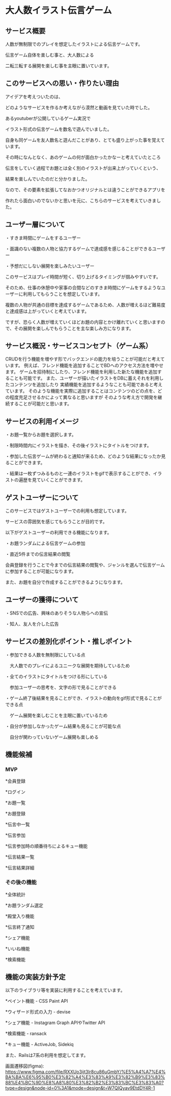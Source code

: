 # 大人数イラスト伝言ゲーム
## サービス概要

人数が無制限でのプレイを想定したイラストによる伝言ゲームです。

伝言ゲーム自体を楽しむ事と、大人数による

二転三転する展開を楽しむ事を主眼に置いています。

## このサービスへの思い・作りたい理由

アイデアを考えついたのは、

どのようなサービスを作るか考えながら漠然と動画を見ていた時でした。

あるyoutuberが公開しているゲーム実況で

イラスト形式の伝言ゲームを数名で遊んでいました。

自身も同ゲームを友人数名と遊んだことがあり、とても盛り上がった事を覚えています。

その時になんとなく、あのゲームの何が面白かったかなーと考えていたところ

伝言をしていく過程でお題とは全く別のイラストが出来上がっていくという、

結果を楽しんでいたのだと分かりました。

なので、その要素を拡張してなおかつオリジナルとは違うことができるアプリを

作れたら面白いのでないかと思いを元に、こちらのサービスを考えていきました。

## ユーザー層について

・すきま時間にゲームをするユーザー

・面識のない複数の人物と協力するゲームで達成感を感じることができるユーザー

・予想だにしない展開を楽しみたいユーザー


このサービスはプレイ時間が短く、切り上げるタイミングが掴みやすいです。

そのため、仕事の休憩中や家事の合間などのすきま時間にゲームをするようなユーザーに利用してもらうことを想定しています。

複数の人物が共通の目標を達成するゲームであるため、人数が増えるほど難易度と達成感は上がっていくと考えています。

ですが、恐らく人数が増えていくほどお題の内容とかけ離れていくと思いますので、その展開を楽しんでもらうことを主な楽しみ方になります。

## サービス概況・サービスコンセプト（ゲーム系）

CRUDを行う機能を増やす形でバックエンドの能力を培うことが可能だと考えています。
例えば、フレンド機能を追加することでBDへのアクセス方法を増やせます。
ゲームを招待制にしたり、フレンド機能を利用した新たな機能を追加することも可能です。
また、ユーザーが描いたイラストをDBに蓄えそれを利用したコンテンツを追加したり
実績機能を追加するようなことも可能であると考えています。
そのような機能を実際に追加することはコンテンツのどの点を、どの程度充足させるかによって異なると思いますが
そのような考え方で開発を継続することが可能だと思います。

## サービスの利用イメージ

・お題一覧からお題を選択します。

・制限時間内にイラストを描き、その後イラストにタイトルをつけます。

・参加した伝言ゲームが終わると通知が来るため、どのような結果になったか見ることができます。

・結果は一枚ずつみるものと一連のイラストをgifで表示することができ、イラストの遍歴を見ていくことができます。

## ゲストユーザーについて

このサービスではゲストユーザーでの利用も想定しています。

サービスの雰囲気を感じてもらうことが目的です。


以下がゲストユーザーの利用できる機能になります。

・お題ランダムによる伝言ゲームの参加

・直近5件までの伝言結果の閲覧


会員登録を行うことで今までの伝言結果の閲覧や、ジャンルを選んで伝言ゲームに参加することが可能になります。

また、お題を自分で作成することができるようになります。

## ユーザーの獲得について

・SNSでの広告、興味のありそうな人物らへの宣伝

・知人、友人を介した広告

## サービスの差別化ポイント・推しポイント

・参加できる人数を無制限にしている点

　大人数でのプレイによるユニークな展開を期待しているため


・全てのイラストにタイトルをつける形にしている

　参加ユーザーの思考を、文字の形で見ることができる


・ゲーム終了後結果を見ることができ、イラストの動向をgif形式で見ることができる点

　ゲーム展開を楽しむことを主眼に置いているため


・自分が参加しなかったゲーム結果も見ることが可能な点

　自分が関わっていないゲーム展開も楽しめる

## 機能候補

### MVP

*会員登録

*ログイン

*お題一覧

*お題登録

*伝言中一覧

*伝言参加

*伝言参加時の順番待ちによるキュー機能

*伝言結果一覧

*伝言結果詳細

### その後の機能

*全体統計

*お題ランダム選定

*殿堂入り機能

*伝言終了通知

*シェア機能

*いいね機能

*検索機能

## 機能の実装方針予定

以下のライブラリ等を実装に利用することを考えています。


*ペイント機能 - CSS Paint API

*ウィザード形式の入力 - devise

*シェア機能 - Instagram Graph APIやTwitter API

*検索機能 - ransack

*キュー機能 - ActiveJob, Sidekiq


また、Railsは7系の利用を想定してます。



画面遷移図(figma): https://www.figma.com/file/RXXUo3ijt3lr8cu86uGmbY/%E5%A4%A7%E4%BA%BA%E6%95%B0%E3%82%A4%E3%83%A9%E3%82%B9%E3%83%88%E4%BC%9D%E8%A8%80%E3%82%B2%E3%83%BC%E3%83%A0?type=design&node-id=0%3A1&mode=design&t=W7QIQyav9EtdDY4R-1